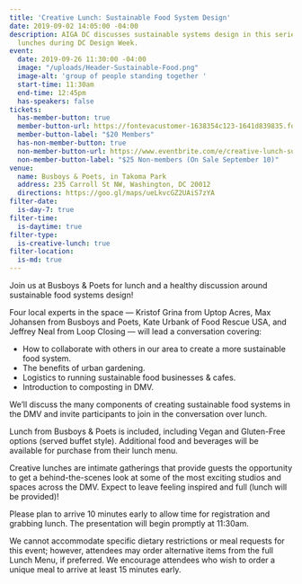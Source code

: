 ```yaml
---
title: 'Creative Lunch: Sustainable Food System Design'
date: 2019-09-02 14:05:00 -04:00
description: AIGA DC discusses sustainable systems design in this series of creative
  lunches during DC Design Week.
event:
  date: 2019-09-26 11:30:00 -04:00
  image: "/uploads/Header-Sustainable-Food.png"
  image-alt: 'group of people standing together '
  start-time: 11:30am
  end-time: 12:45pm
  has-speakers: false
tickets:
  has-member-button: true
  member-button-url: https://fontevacustomer-1638354c123-1641d839835.force.com/services/oauth2/authorize?client_id=3MVG9nthuDc9owbcOq7_07W.HriOQQPWTbMkrpOla.ajDQlTHf4_uby_mhwylcX.mJBU2O2SppTiZMS0J_HJd&response_type=code&redirect_uri=https://ikit.aiga.org/ikit_national_util/ikit-national-util-sso-redirect/&state=https%3A%2F%2Fdc.aiga.org%2Fevent%2Fcreative-lunch-sustainable-food-system-design%2F%3Fredirect_source%3Deventbrite_register
  member-button-label: "$20 Members"
  has-non-member-button: true
  non-member-button-url: https://www.eventbrite.com/e/creative-lunch-sustainable-food-system-design-tickets-71298075463
  non-member-button-label: "$25 Non-members (On Sale September 10)"
venue:
  name: Busboys & Poets, in Takoma Park
  address: 235 Carroll St NW, Washington, DC 20012
  directions: https://goo.gl/maps/ueLkvcGZ2UAiS7zYA
filter-date:
  is-day-7: true
filter-time:
  is-daytime: true
filter-type:
  is-creative-lunch: true
filter-location:
  is-md: true
---
```


Join us at Busboys & Poets for lunch and a healthy discussion around sustainable food systems design! 

Four local experts in the space — Kristof Grina from Uptop Acres, Max Johansen from Busboys and Poets, Kate Urbank of Food Rescue USA, and Jeffrey Neal from Loop Closing — will lead a conversation covering:
* How to collaborate with others in our area to create a more sustainable food system.
* The benefits of urban gardening. 
* Logistics to running sustainable food businesses & cafes.
* Introduction to composting in DMV.

We’ll discuss the many components of creating sustainable food systems in the DMV and invite participants to join in the conversation over lunch. 

Lunch from Busboys & Poets is included, including Vegan and Gluten-Free options (served buffet style). Additional food and beverages will be available for purchase from their lunch menu.

Creative lunches are intimate gatherings that provide guests the opportunity to get a behind-the-scenes look at some of the most exciting studios and spaces across the DMV. Expect to leave feeling inspired and full (lunch will be provided)!

Please plan to arrive 10 minutes early to allow time for registration and grabbing lunch. The presentation will begin promptly at 11:30am.

We cannot accommodate specific dietary restrictions or meal requests for this event; however, attendees may order alternative items from the full Lunch Menu, if preferred. We encourage attendees who wish to order a unique meal to arrive at least 15 minutes early. 